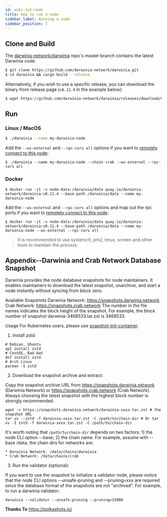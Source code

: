 ```yaml
---
id: wiki-tut-node
title: How to run a node
sidebar_label: Running a node
sidebar_position: 7
---
```


## Clone and Build

The [darwinia-network/darwinia](https://github.com/darwinia-network/darwinia) repo's master branch contains the latest Darwinia code.

```sh
$ git clone https://github.com/darwinia-network/darwinia.git
$ cd darwinia && cargo build --release
```
Alternatively, if you wish to use a specific release, you can download the binary from release page.(`v0.11.4` in the example below):

```sh
$ wget https://github.com/darwinia-network/darwinia/releases/download/v0.11.4/darwinia-x86_64-linux-gnu.tar.bz2
```

## Run


### Linux / MacOS

```sh
$ ./darwinia --name my-darwinia-node
```

Add the `--ws-external` and `--rpc-cors all` options if you want to [remotely connect to this node](https://wiki.polkadot.network/docs/en/maintain-wss):

```
$ ./darwinia --name my-darwinia-node --chain crab --ws-external --rpc-cors all
```

### Docker

```
$ docker run -it -v node-data:/darwinia/data quay.io/darwinia-network/darwinia:v0.11.4 --base-path /darwinia/data --name my-darwinia-node
```

Add the `--ws-external` and `--rpc-cors all` options and map out the rpc ports if you want to [remotely connect to this node](https://wiki.polkadot.network/docs/en/maintain-wss):


```
$ docker run -it -v node-data:/darwinia/data quay.io/darwinia-network/darwinia:v0.11.4 --base-path /darwinia/data --name my-darwinia-node --ws-external --rpc-cors all
```

> It is recommended to use systemctl, pm2, tmux, screen and other tools to maintain the process.

## Appendix--Darwinia and Crab Network Database Snapshot

Darwinia provides the node database snapshots for node maintainers. It enables maintainers to download the latest snapshot, unarchive, and start a node instantly without syncing from block zero.

Available Snapshots
Darwinia Network: https://snapshots.darwinia.network
Crab Network: https://snapshots.crab.network
The number in the file names indicates the block height of the snapshot. For example, the block number of snapshot darwinia-3468533.tar.zst is 3468533.

Usage
For Kubernetes users, please use [snapshot-init-container](https://github.com/darwinia-network/snapshot-init-container).

1. Install zstd:

```
# Debian, Ubuntu
apt install zstd
# CentOS, Rad Hat
dnf install zstd
# Arch Linux
pacman -S zstd
```

2. Download the snapshot archive and extract:

Copy the snapshot archive URL from https://snapshots.darwinia.network (Darwinia Network) or https://snapshots.crab.network (Crab Network). Always choosing the latest snapshot with the highest block number is strongly recommended.

```
wget -c https://snapshots.darwinia.network/darwinia-xxxx.tar.zst # the snapshot URL
tar xv --zstd -f darwinia-xxxx.tar.zst -C /path/to/chain-dir # Or tar xv -I zstd -f darwinia-xxxx.tar.zst -C /path/to/chain-dir
```

It's worth noting that `/path/to/chain-dir` depends on two factors: 1) the node CLI option --base; 2) the chain name. For example, assume with --base /data, the chain dirs for networks are:

    * Darwinia Network: /data/chains/darwinia
    * Crab Network: /data/chains/crab

3. Run the validator (optional):

If you want to use the snapshot to initialize a validator node, please notice that the node CLI options --unsafe-pruning and --pruning=xxx are required since the database format of the snapshots are not "archived". For example, to run a darwinia validator:

```
darwinia --validator --unsafe-pruning --pruning=15000
```

**Thanks To**
https://polkashots.io/


